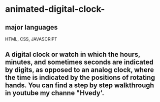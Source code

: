 # animated-digital-clock-
## major languages 
HTML, CSS, JAVASCRIPT 

## A digital clock or watch in which the hours, minutes, and sometimes seconds are indicated by digits, as opposed to an analog clock, where the time is indicated by the positions of rotating hands. You can find a step by step walkthrough in youtube my  channe "Hvedy'.
